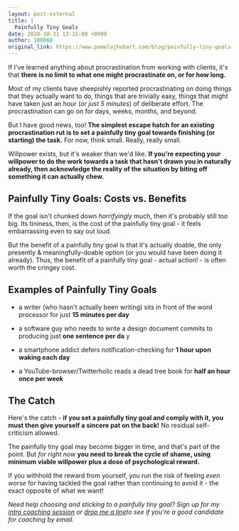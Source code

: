 ```yaml
---
layout: post-external
title: |
  Painfully Tiny Goals
date: 2020-10-31 13:15:00 +0000
author: 100068
original_link: https://www.pamelajhobart.com/blog/painfully-tiny-goals
---
```


If I've learned anything about procrastination from working with clients, it's that **there is no limit to what one might procrastinate on, or for how long.**

Most of my clients have sheepishly reported procrastinating on doing things that they actually want to do, things that are trivially easy, things that might have taken just an hour (_or just 5 minutes_) of deliberate effort. The procrastination can go on for days, weeks, months, and beyond.

But I have good news, too! **The simplest escape hatch for an existing procrastination rut is to set a painfully tiny goal towards finishing (or starting) the task.** For now, think small. Really, really small.

Willpower exists, but it's weaker than we'd like. **If you're expecting your willpower to do the work towards a task that hasn't drawn you in naturally already, then acknowledge the reality of the situation by biting off something it can actually chew.**

## Painfully Tiny Goals: Costs vs. Benefits

If the goal isn't chunked down _horrifyingly_ much, then it's probably still too big. Its tininess, then, is the cost of the painfully tiny goal - it feels embarrassing even to say out loud.

But the benefit of a painfully tiny goal is that it's actually doable, the only presently & meaningfully-doable option (or you would have been doing it already). Thus, the benefit of a painfully tiny goal - actual action! - is often worth the cringey cost.

## Examples of Painfully Tiny Goals

- a writer (who hasn't actually been writing) sits in front of the word processor for just **15 minutes per day**

- a software guy who needs to write a design document commits to producing just **one sentence per da** y

- a smartphone addict defers notification-checking for **1 hour upon waking each day**

- a YouTube-browser/Twitterholic reads a dead tree book for **half an hour once per week**

## The Catch

Here's the catch - **if you set a painfully tiny goal and comply with it, you must then give yourself a sincere pat on the back!** No residual self-criticism allowed.

The painfully tiny goal may become bigger in time, and that's part of the point. But _for right now_ **you need to break the cycle of shame, using minimum viable willpower plus a dose of psychological reward.**

If you withhold the reward from yourself, you run the risk of feeling _even worse_ for having tackled the goal rather than continuing to avoid it - the exact opposite of what we want!

_Need help choosing and sticking to a painfully tiny goal? Sign up for my_ [_intro coaching session_](https://www.pamelajhobart.com/work-with-me) _or_ [_drop me a line_](https://www.pamelajhobart.com/contact)_to see if you're a good candidate for coaching by email._
